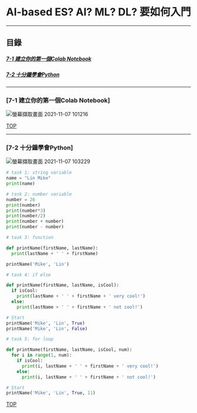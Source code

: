 # AI-based ES? AI? ML? DL? 要如何入門
<a name="000"/>

---
## 目錄
##### [7-1 建立你的第一個Colab Notebook](#001)
##### [7-2 十分鐘學會Python](#002)
---

<a name="001"/>

### [7-1 建立你的第一個Colab Notebook]
![螢幕擷取畫面 2021-11-07 101216](https://user-images.githubusercontent.com/89327055/140629763-8de2b13e-8c65-4da6-9f94-f764210dfc28.png)


[TOP](#000)

---

<a name="002"/>

### [7-2 十分鐘學會Python]
![螢幕擷取畫面 2021-11-07 103229](https://user-images.githubusercontent.com/89327055/140630135-c3b16c43-d985-44bf-b36c-00f319d94b28.png)
````python
# task 1: string variable
name = "Lin Mike"
print(name)

# task 2: number variable
number = 26
print(number)
print(number*3)
print(number/2)
print(number + number)
print(number - number)

# task 3: function

def printName(firstName, lastName):
  print(lastName + ' ' + firstName)

printName('Mike', 'Lin')

# task 4: if else

def printName(firstName, lastName, isCool):
  if isCool:
    print(lastName + ' ' + firstName + ' very cool!')
  else:
    print(lastName + ' ' + firstName + ' not cool!')

# Start
printName('Mike', 'Lin', True)
printName('Mike', 'Lin', False)

# task 5: for loop

def printName(firstName, lastName, isCool, num):
  for i in range(1, num):
    if isCool:
      print(i, lastName + ' ' + firstName + ' very cool!')
    else:
      print(i, lastName + ' ' + firstName + ' not cool!')

# Start
printName('Mike', 'Lin', True, 11)
````


[TOP](#000)
